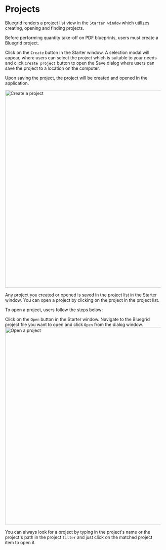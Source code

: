 # Projects
<p>Bluegrid renders a project list view in the <code>Starter window</code> which utilizes creating, opening and finding projects.</p>
<procedure title="Create a project" id="create-project">
<p>Before performing quantity take-off on PDF blueprints, users must create a Bluegrid project.</p>
<step>Click on the <code>Create</code> button in the Starter window. </step>
<step>A selection modal will appear, where users can select the project which is suitable to your needs and click <code>Create project</code> button to open the Save dialog where users can save the project to a location on the computer. </step>
<p>Upon saving the project, the project will be created and opened in the application.</p>

<img src="create_project.png"  alt="Create a project"  width="640"/>
</procedure>
<note>
    <p>
        Any project you created or opened is saved in the project list in the Starter window. You can open a project by clicking on the project in the project list.
    </p>
</note>

<procedure title="Open a project" id="open-project">
<p>
To open a project, users follow the steps below:
</p>
<step>Click on the <code>Open</code> button in the Starter window. </step>
<step>Navigate to the Bluegrid project file you want to open and click <code>Open</code> from the dialog window.</step>
<img src="open_project.png" alt="Open a project" width="640"/>
</procedure>
<tip>
<p>
    You can always look for a project by typing in the project's name or the project's path in the project <code>filter</code> and just click on the matched project item to open it.
</p>
</tip>
